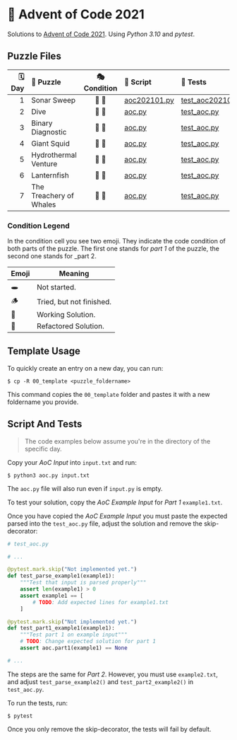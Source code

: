 # 🎄 Advent of Code 2021

Solutions to [Advent of Code 2021](https://adventofcode.com/2021/). Using _Python 3.10_ and _pytest_.

## Puzzle Files

| 🗓 Day | 🧩 Puzzle               | 🎭 Condition | 📄 Script                                   | 🧪 Tests                                              |
| ----: | :---------------------- | :-------: | :------------------------------------------ | :---------------------------------------------------- |
|     1 | Sonar Sweep             | 🌳 🌳     | [aoc202101.py](01_sonar_sweep/aoc202101.py) | [test_aoc202101.py](01_sonar_sweep/test_aoc202101.py) |
|     2 | Dive                    | 🌳 🌳     | [aoc.py](02_dive/aoc.py)                    | [test_aoc.py](02_dive/test_aoc.py)                    |
|     3 | Binary Diagnostic       | 🌳 🌳     | [aoc.py](03_binary_diagnostic/aoc.py)       | [test_aoc.py](03_binary_diagnostic/test_aoc.py)       |
|     4 | Giant Squid             | 🌱 🌱     | [aoc.py](04_giant_squid/aoc.py)             | [test_aoc.py](04_giant_squid/test_aoc.py)             |
|     5 | Hydrothermal Venture    | 🌱 🌱     | [aoc.py](05_hydrothermal_venture/aoc.py)    | [test_aoc.py](05_hydrothermal_venture/test_aoc.py)    |
|     6 | Lanternfish             | 🌳 🌱     | [aoc.py](06_lanternfish/aoc.py)             | [test_aoc.py](06_lanternfish/test_aoc.py)             |
|     7 | The Treachery of Whales | 🌳 🌱     | [aoc.py](07_the_treachery_of_whales/aoc.py) | [test_aoc.py](07_the_treachery_of_whales/test_aoc.py) |

### Condition Legend

In the condition cell you see two emoji. They indicate the code condition of both parts of the puzzle. The first one stands for _part 1_ of the puzzle, the second one stands for \_part 2.

| Emoji | Meaning                  |
| ----- | ------------------------ |
| 🕳     | Not started.             |
| 🪵     | Tried, but not finished. |
| 🌱    | Working Solution.        |
| 🌳    | Refactored Solution.     |

## Template Usage

To quickly create an entry on a new day, you can run:

```console
$ cp -R 00_template <puzzle_foldername>
```

This command copies the `00_template` folder and pastes it with a new foldername you provide.

## Script And Tests

> The code examples below assume you're in the directory of the specific day.

Copy your _AoC Input_ into `input.txt` and run:

```console
$ python3 aoc.py input.txt
```

The `aoc.py` file will also run even if `input.py` is empty.

To test your solution, copy the _AoC Example Input_ for _Part 1_ `example1.txt`.

Once you have copied the _AoC Example Input_ you must paste the expected parsed into the `test_aoc.py` file, adjust the solution and remove the skip-decorator:

```python
# test_aoc.py

# ...

@pytest.mark.skip("Not implemented yet.")
def test_parse_example1(example1):
    """Test that input is parsed properly"""
    assert len(example1) > 0
    assert example1 == [
        # TODO: Add expected lines for example1.txt
    ]

@pytest.mark.skip("Not implemented yet.")
def test_part1_example1(example1):
    """Test part 1 on example input"""
    # TODO: Change expected solution for part 1
    assert aoc.part1(example1) == None

# ...
```

The steps are the same for _Part 2_. However, you must use `example2.txt`, and adjust `test_parse_example2()` and `test_part2_example2()` in `test_aoc.py`.

To run the tests, run:

```console
$ pytest
```

Once you only remove the skip-decorator, the tests will fail by default.
